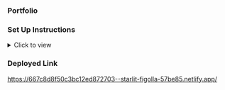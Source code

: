 ### Portfolio

### Set Up Instructions

<details>
<summary>Click to view</summary>

- Download dependencies by running `npm install`
- Start up the app using `npm start`
</details>

### Deployed Link
https://667c8d8f50c3bc12ed872703--starlit-figolla-57be85.netlify.app/
